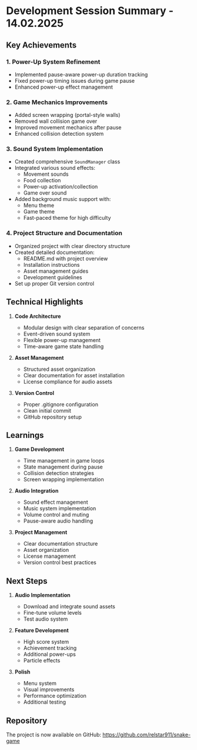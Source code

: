 # Development Session Summary - 14.02.2025

## Key Achievements

### 1. Power-Up System Refinement
- Implemented pause-aware power-up duration tracking
- Fixed power-up timing issues during game pause
- Enhanced power-up effect management

### 2. Game Mechanics Improvements
- Added screen wrapping (portal-style walls)
- Removed wall collision game over
- Improved movement mechanics after pause
- Enhanced collision detection system

### 3. Sound System Implementation
- Created comprehensive `SoundManager` class
- Integrated various sound effects:
  - Movement sounds
  - Food collection
  - Power-up activation/collection
  - Game over sound
- Added background music support with:
  - Menu theme
  - Game theme
  - Fast-paced theme for high difficulty

### 4. Project Structure and Documentation
- Organized project with clear directory structure
- Created detailed documentation:
  - README.md with project overview
  - Installation instructions
  - Asset management guides
  - Development guidelines
- Set up proper Git version control

## Technical Highlights

1. **Code Architecture**
   - Modular design with clear separation of concerns
   - Event-driven sound system
   - Flexible power-up management
   - Time-aware game state handling

2. **Asset Management**
   - Structured asset organization
   - Clear documentation for asset installation
   - License compliance for audio assets

3. **Version Control**
   - Proper .gitignore configuration
   - Clean initial commit
   - GitHub repository setup

## Learnings

1. **Game Development**
   - Time management in game loops
   - State management during pause
   - Collision detection strategies
   - Screen wrapping implementation

2. **Audio Integration**
   - Sound effect management
   - Music system implementation
   - Volume control and muting
   - Pause-aware audio handling

3. **Project Management**
   - Clear documentation structure
   - Asset organization
   - License management
   - Version control best practices

## Next Steps

1. **Audio Implementation**
   - Download and integrate sound assets
   - Fine-tune volume levels
   - Test audio system

2. **Feature Development**
   - High score system
   - Achievement tracking
   - Additional power-ups
   - Particle effects

3. **Polish**
   - Menu system
   - Visual improvements
   - Performance optimization
   - Additional testing

## Repository

The project is now available on GitHub:
https://github.com/relstar911/snake-game
